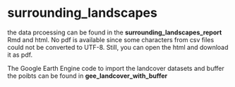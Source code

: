 # surrounding_landscapes

the data prcoessing can be found in the **surrounding_landscapes_report** Rmd and html.
No pdf is available since some characters from csv files could not be converted to UTF-8. 
Still, you can open the html and download it as pdf. 

The Google Earth Engine code to import the landcover datasets and buffer the poibts can be found in **gee_landcover_with_buffer**
